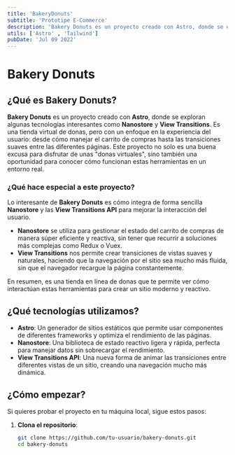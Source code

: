 ```yaml
---
title: 'BakeryDonuts'
subtitle: 'Prototipe E-Commerce'
description: 'Bakery Donuts es un proyecto creado con Astro, donde se exploran algunas tecnologías interesantes como Nanostore y View Transitions. Es una tienda virtual de donas, pero con un enfoque en la experiencia del usuario'
utils: ['Astro' , 'Tailwind']
pubDate: 'Jul 09 2022'
---
```



# Bakery Donuts

## ¿Qué es Bakery Donuts?

**Bakery Donuts** es un proyecto creado con **Astro**, donde se exploran algunas tecnologías interesantes como **Nanostore** y **View Transitions**. Es una tienda virtual de donas, pero con un enfoque en la experiencia del usuario: desde cómo manejar el carrito de compras hasta las transiciones suaves entre las diferentes páginas. Este proyecto no solo es una buena excusa para disfrutar de unas "donas virtuales", sino también una oportunidad para conocer cómo funcionan estas herramientas en un entorno real.

### ¿Qué hace especial a este proyecto?

Lo interesante de **Bakery Donuts** es cómo integra de forma sencilla **Nanostore** y las **View Transitions API** para mejorar la interacción del usuario.

- **Nanostore** se utiliza para gestionar el estado del carrito de compras de manera súper eficiente y reactiva, sin tener que recurrir a soluciones más complejas como Redux o Vuex.
- **View Transitions** nos permite crear transiciones de vistas suaves y naturales, haciendo que la navegación por el sitio sea mucho más fluida, sin que el navegador recargue la página constantemente.

En resumen, es una tienda en línea de donas que te permite ver cómo interactúan estas herramientas para crear un sitio moderno y reactivo.

## ¿Qué tecnologías utilizamos?

- **Astro**: Un generador de sitios estáticos que permite usar componentes de diferentes frameworks y optimiza el rendimiento de las páginas.
- **Nanostore**: Una biblioteca de estado reactivo ligera y rápida, perfecta para manejar datos sin sobrecargar el rendimiento.
- **View Transitions API**: Una nueva forma de animar las transiciones entre diferentes vistas de un sitio, creando una navegación mucho más dinámica.

## ¿Cómo empezar?

Si quieres probar el proyecto en tu máquina local, sigue estos pasos:

1. **Clona el repositorio**:
   ```bash
   git clone https://github.com/tu-usuario/bakery-donuts.git
   cd bakery-donuts
